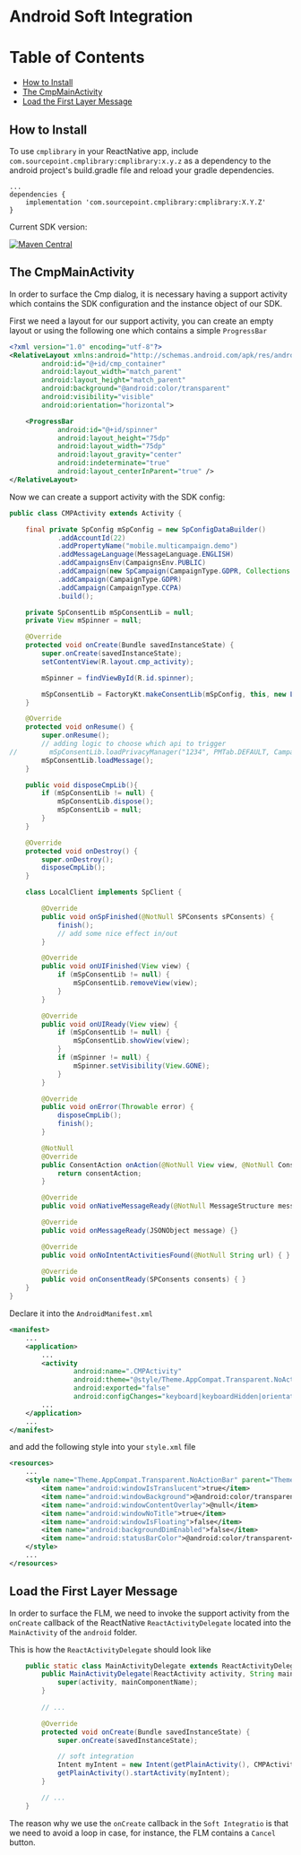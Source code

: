 # Android Soft Integration

# Table of Contents
- [How to Install](#how-to-install)
- [The CmpMainActivity](#the-cmpMainActivity)
- [Load the First Layer Message](#load-the-first-layer-message)

## How to Install
To use `cmplibrary` in your ReactNative app, include `com.sourcepoint.cmplibrary:cmplibrary:x.y.z` as a dependency to 
the android project's build.gradle file and reload your gradle dependencies.

```
...
dependencies {
    implementation 'com.sourcepoint.cmplibrary:cmplibrary:X.Y.Z'
}
```

Current SDK version:

[![Maven Central](https://img.shields.io/maven-central/v/com.sourcepoint.cmplibrary/cmplibrary)](https://search.maven.org/search?q=g:com.sourcepoint.cmplibrary)

## The CmpMainActivity

In order to surface the Cmp dialog, it is necessary having a support activity which contains the SDK configuration and 
the instance object of our SDK.

First we need a layout for our support activity, you can create an empty layout or using the following one which 
contains a simple `ProgressBar`

```xml
<?xml version="1.0" encoding="utf-8"?>
<RelativeLayout xmlns:android="http://schemas.android.com/apk/res/android"
        android:id="@+id/cmp_container"
        android:layout_width="match_parent"
        android:layout_height="match_parent"
        android:background="@android:color/transparent"
        android:visibility="visible"
        android:orientation="horizontal">

    <ProgressBar
            android:id="@+id/spinner"
            android:layout_height="75dp"
            android:layout_width="75dp"
            android:layout_gravity="center"
            android:indeterminate="true"
            android:layout_centerInParent="true" />
</RelativeLayout>
```

Now we can create a support activity with the SDK config:

```java
public class CMPActivity extends Activity {

    final private SpConfig mSpConfig = new SpConfigDataBuilder()
            .addAccountId(22)
            .addPropertyName("mobile.multicampaign.demo")
            .addMessageLanguage(MessageLanguage.ENGLISH)
            .addCampaignsEnv(CampaignsEnv.PUBLIC)
            .addCampaign(new SpCampaign(CampaignType.GDPR, Collections.emptyList()))
            .addCampaign(CampaignType.GDPR)
            .addCampaign(CampaignType.CCPA)
            .build();

    private SpConsentLib mSpConsentLib = null;
    private View mSpinner = null;

    @Override
    protected void onCreate(Bundle savedInstanceState) {
        super.onCreate(savedInstanceState);
        setContentView(R.layout.cmp_activity);

        mSpinner = findViewById(R.id.spinner);

        mSpConsentLib = FactoryKt.makeConsentLib(mSpConfig, this, new LocalClient());
    }

    @Override
    protected void onResume() {
        super.onResume();
        // adding logic to choose which api to trigger
//        mSpConsentLib.loadPrivacyManager("1234", PMTab.DEFAULT, CampaignType.GDPR);
        mSpConsentLib.loadMessage();
    }

    public void disposeCmpLib(){
        if (mSpConsentLib != null) {
            mSpConsentLib.dispose();
            mSpConsentLib = null;
        }
    }

    @Override
    protected void onDestroy() {
        super.onDestroy();
        disposeCmpLib();
    }

    class LocalClient implements SpClient {

        @Override
        public void onSpFinished(@NotNull SPConsents sPConsents) {
            finish();
            // add some nice effect in/out
        }

        @Override
        public void onUIFinished(View view) {
            if (mSpConsentLib != null) {
                mSpConsentLib.removeView(view);
            }
        }

        @Override
        public void onUIReady(View view) {
            if (mSpConsentLib != null) {
                mSpConsentLib.showView(view);
            }
            if (mSpinner != null) {
                mSpinner.setVisibility(View.GONE);
            }
        }

        @Override
        public void onError(Throwable error) {
            disposeCmpLib();
            finish();
        }

        @NotNull
        @Override
        public ConsentAction onAction(@NotNull View view, @NotNull ConsentAction consentAction) {
            return consentAction;
        }

        @Override
        public void onNativeMessageReady(@NotNull MessageStructure messageStructure, @NotNull NativeMessageController nativeMessageController) { }

        @Override
        public void onMessageReady(JSONObject message) {}

        @Override
        public void onNoIntentActivitiesFound(@NotNull String url) { }

        @Override
        public void onConsentReady(SPConsents consents) { }
    }
}
```

Declare it into the `AndroidManifest.xml`

```xml
<manifest>
    ...
    <application>
        ...
        <activity
                android:name=".CMPActivity"
                android:theme="@style/Theme.AppCompat.Transparent.NoActionBar"
                android:exported="false"
                android:configChanges="keyboard|keyboardHidden|orientation|screenSize" />
        ...
    </application>
    ...
</manifest>
```

and add the following style into your `style.xml` file

```xml
<resources>
    ...
    <style name="Theme.AppCompat.Transparent.NoActionBar" parent="Theme.AppCompat.Light.NoActionBar">
        <item name="android:windowIsTranslucent">true</item>
        <item name="android:windowBackground">@android:color/transparent</item>
        <item name="android:windowContentOverlay">@null</item>
        <item name="android:windowNoTitle">true</item>
        <item name="android:windowIsFloating">false</item>
        <item name="android:backgroundDimEnabled">false</item>
        <item name="android:statusBarColor">@android:color/transparent</item>
    </style>
    ...
</resources>
```


## Load the First Layer Message
In order to surface the FLM, we need to invoke the support activity from the `onCreate` callback of the ReactNative 
`ReactActivityDelegate` located into the `MainActivity` of the `android` folder.

This is how the `ReactActivityDelegate` should look like

```java
    public static class MainActivityDelegate extends ReactActivityDelegate {
        public MainActivityDelegate(ReactActivity activity, String mainComponentName) {
            super(activity, mainComponentName);
        }
        
        // ...

        @Override
        protected void onCreate(Bundle savedInstanceState) {
            super.onCreate(savedInstanceState);

            // soft integration
            Intent myIntent = new Intent(getPlainActivity(), CMPActivity.class);
            getPlainActivity().startActivity(myIntent);
        }

        // ...
    }
```

The reason why we use the `onCreate` callback in the `Soft Integratio` is that we need to avoid a loop in case, 
for instance, the FLM contains a `Cancel` button.




